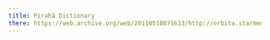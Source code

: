 ```yaml
---
title: Pirahã Dictionary
there: https://web.archive.org/web/20110518071633/http://orbita.starmedia.com/~i.n.d.i.o.s/piraha1.htm
---
```

